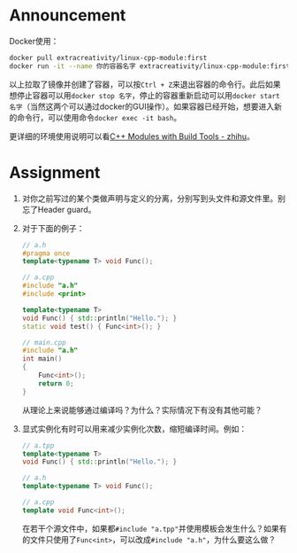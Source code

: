 # Announcement

Docker使用：

```bash
docker pull extracreativity/linux-cpp-module:first
docker run -it --name 你的容器名字 extracreativity/linux-cpp-module:first
```

以上拉取了镜像并创建了容器，可以按`Ctrl + Z`来退出容器的命令行。此后如果想停止容器可以用`docker stop 名字`，停止的容器重新启动可以用`docker start 名字`（当然这两个可以通过docker的GUI操作）。如果容器已经开始，想要进入新的命令行，可以使用命令`docker exec -it bash`。

更详细的环境使用说明可以看[C++ Modules with Build Tools - zhihu](https://zhuanlan.zhihu.com/p/698401227)。

# Assignment

1. 对你之前写过的某个类做声明与定义的分离，分别写到头文件和源文件里。别忘了Header guard。

2. 对于下面的例子：

   ```c++
   // a.h
   #pragma once
   template<typename T> void Func();
   
   // a.cpp
   #include "a.h"
   #include <print>
   
   template<typename T>
   void Func() { std::println("Hello."); }
   static void test() { Func<int>(); }
   
   // main.cpp
   #include "a.h"
   int main()
   {
       Func<int>();
       return 0;
   }
   ```

   从理论上来说能够通过编译吗？为什么？实际情况下有没有其他可能？

3. 显式实例化有时可以用来减少实例化次数，缩短编译时间。例如：

   ```c++
   // a.tpp
   template<typename T>
   void Func() { std::println("Hello."); }
   
   // a.h
   template<typename T> void Func();
   
   // a.cpp
   template void Func<int>();
   ```

   在若干个源文件中，如果都`#include "a.tpp"`并使用模板会发生什么？如果有的文件只使用了`Func<int>`，可以改成`#include "a.h"`，为什么要这么做？